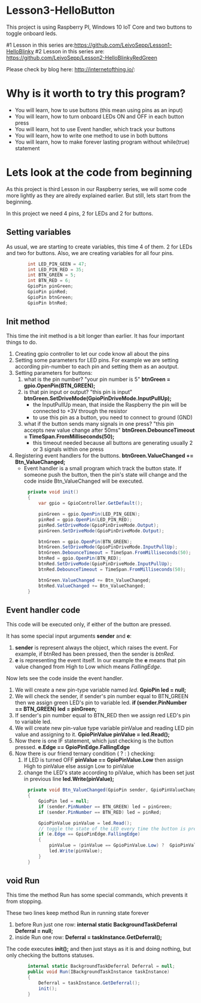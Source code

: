 # Lesson3-HelloButton
This project is using Raspberry PI, Windows 10 IoT Core and two buttons to toggle onboard leds.

#1 Lesson in this series are:https://github.com/LeivoSepp/Lesson1-HelloBlinky
#2 Lesson in this series are: https://github.com/LeivoSepp/Lesson2-HelloBlinkyRedGreen

Please check by blog here: http://internetofthing.io/: 

# Why is it worth to try this program?
* You will learn, how to use buttons (this mean using pins as an input)
* You will learn, how to turn onboard LEDs ON and OFF in each button press
* You will learn, hot to use Event handler, which track your buttons
* You will learn, how to write one method to use in both buttons
* You will learn, how to make forever lasting program without while(true) statement

# Lets look at the code from beginning
As this project is third Lesson in our Raspberry series, we will some code more lightly as they are alredy explained earlier.
But still, lets start from the beginning.

In this project we need 4 pins, 2 for LEDs and 2 for buttons.

## Setting variables
As usual, we are starting to create variables, this time 4 of them. 2 for LEDs and two for buttons.
Also, we are creating variables for all four pins.
```C#
        int LED_PIN_GEEN = 47;
        int LED_PIN_RED = 35;
        int BTN_GREEN = 5;
        int BTN_RED = 6;
        GpioPin pinGreen;
        GpioPin pinRed;
        GpioPin btnGreen;
        GpioPin btnRed;
```

## Init method
This time the init method is a bit longer than earlier. It has four important things to do.

1. Creating gpio controller to let our code know all about the pins
2. Setting some parameters for LED pins. For example we are setting according pin-number to each pin and setting them as an aoutput.
3. Setting parameters for buttons:
	1. what is the pin number? "your pin number is 5" **btnGreen = gpio.OpenPin(BTN_GREEN);**
	2. is that pin input or output? "this pin is input" **btnGreen.SetDriveMode(GpioPinDriveMode.InputPullUp);**
		* the InputPullUp mean, that inside the Raspberry the pin will be connected to +3V through the resistor
		* to use this pin as a button, you need to connect to ground (GND)
	3. what if the button sends many signals in one press? "this pin accepts new value change after 50ms" **btnGreen.DebounceTimeout = TimeSpan.FromMilliseconds(50);**
		* this timeout needed because all buttons are generating usually 2 or 3 signals within one press
4. Registering event handlers for the buttons. **btnGreen.ValueChanged += Btn_ValueChanged;**
	* Event handler is a small program which track the button state. If someone push the button, then the pin's state will change and the code inside Btn_ValueChanged will be executed.

```C#
        private void init()
        {
            var gpio = GpioController.GetDefault();

            pinGreen = gpio.OpenPin(LED_PIN_GEEN);
            pinRed = gpio.OpenPin(LED_PIN_RED);
            pinRed.SetDriveMode(GpioPinDriveMode.Output);
            pinGreen.SetDriveMode(GpioPinDriveMode.Output);

            btnGreen = gpio.OpenPin(BTN_GREEN);
            btnGreen.SetDriveMode(GpioPinDriveMode.InputPullUp);
            btnGreen.DebounceTimeout = TimeSpan.FromMilliseconds(50);
            btnRed = gpio.OpenPin(BTN_RED);
            btnRed.SetDriveMode(GpioPinDriveMode.InputPullUp);
            btnRed.DebounceTimeout = TimeSpan.FromMilliseconds(50);

            btnGreen.ValueChanged += Btn_ValueChanged;
            btnRed.ValueChanged += Btn_ValueChanged;
        }
```

## Event handler code
This code will be executed only, if either of the button are pressed. 

It has some special input arguments **sender** and **e**:

1. **sender** is represent always the object, which raises the event. For example, if btnRed has been pressed, then the sender is *btnRed*.
2. **e** is representing the event itself. In our example the **e** means that pin value changed from High to Low which means *FallingEdge*.

Now lets see the code inside the event handler.

1. We will create a new pin-type variable named *led*. **GpioPin led = null;**
2. We will check the sender, if sender's pin number equal to BTN_GREEN then we assign green LED's pin to variable led. **if (sender.PinNumber == BTN_GREEN) led = pinGreen;**
3. If sender's pin number equal to BTN_RED then we assign red LED's pin to variable led. 
4. We will create new pin-value type variable pinValue and reading LED pin value and assigning to it. **GpioPinValue pinValue = led.Read();**
5. Now there is one IF statement, which just checking is the button pressed. **e.Edge == GpioPinEdge.FallingEdge**
6. Now there is our friend ternary condition ( ? : ) checking:
	1. If LED is turned OFF **pinValue == GpioPinValue.Low** then assign High to pinValue else assign Low to pinValue
	2. change the LED's state according to piValue, which has been set just in previous line **led.Write(pinValue);**

```C#
        private void Btn_ValueChanged(GpioPin sender, GpioPinValueChangedEventArgs e)
        {
            GpioPin led = null;
            if (sender.PinNumber == BTN_GREEN) led = pinGreen;
            if (sender.PinNumber == BTN_RED) led = pinRed;

            GpioPinValue pinValue = led.Read();
            // toggle the state of the LED every time the button is pressed
            if (e.Edge == GpioPinEdge.FallingEdge)
            {
                pinValue = (pinValue == GpioPinValue.Low) ?  GpioPinValue.High : GpioPinValue.Low;
                led.Write(pinValue);
            }
        }
```

## void Run

This time the method Run has some special commands, which prevents it from stopping.

These two lines keep method Run in running state forever

1. before Run just one row: **internal static BackgroundTaskDeferral Deferral = null;**
2. inside Run one row: **Deferral = taskInstance.GetDeferral();**

The code executes **init();** and then just stays as it is and doing nothing, but only checking the buttons statuses. 

```C#
        internal static BackgroundTaskDeferral Deferral = null;
        public void Run(IBackgroundTaskInstance taskInstance)
        {
            Deferral = taskInstance.GetDeferral();
            init();
        }
```
